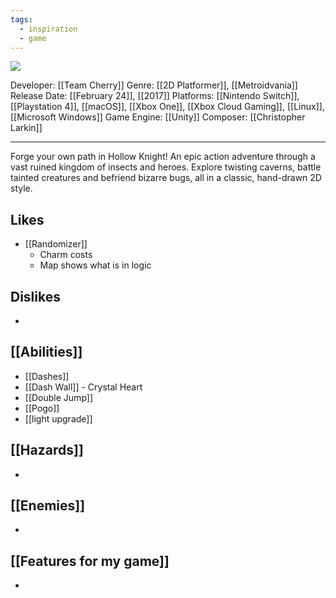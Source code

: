 ```yaml
---
tags:
  - inspiration
  - game
---
```

<img src="https://cdn2.steamgriddb.com/thumb/d18c832e8c956b4ef8b92862e6bf470d.jpg">

Developer: [[Team Cherry]]
Genre: [[2D Platformer]], [[Metroidvania]]
Release Date: [[February 24]], [[2017]]
Platforms:  [[Nintendo Switch]], [[Playstation 4]], [[macOS]], [[Xbox One]], [[Xbox Cloud Gaming]],
[[Linux]], [[Microsoft Windows]]
Game Engine: [[Unity]]
Composer: [[Christopher Larkin]]

----

Forge your own path in Hollow Knight! An epic action adventure through a vast ruined kingdom of insects and heroes. Explore twisting caverns, battle tainted creatures and befriend bizarre bugs, all in a classic, hand-drawn 2D style.

## Likes
* [[Randomizer]]
	* Charm costs
	* Map shows what is in logic

## Dislikes
* 

## [[Abilities]]
* [[Dashes]]
* [[Dash Wall]] - Crystal Heart
* [[Double Jump]]
* [[Pogo]]
* [[light upgrade]]

## [[Hazards]]
* 

## [[Enemies]]
* 

## [[Features for my game]]
* 